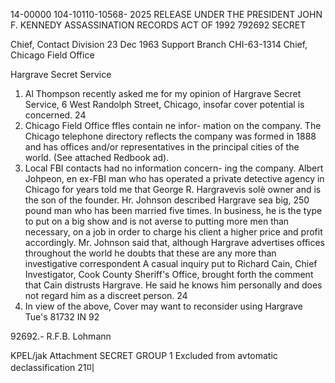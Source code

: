 14-00000
104-10110-10568- 2025 RELEASE UNDER THE PRESIDENT JOHN F. KENNEDY ASSASSINATION RECORDS ACT OF 1992 792692
SECRET

Chief, Contact Division 23 Dec 1963
Support Branch CHI-63-1314
Chief, Chicago Field Office

Hargrave Secret Service

1. Al Thompson recently asked me for my opinion
of Hargrave Secret Service, 6 West Randolph Street,
Chicago, insofar cover potential is concerned.
24
2. Chicago Field Office ffles contain ne infor-
mation on the company. The Chicago telephone directory
reflects the company was formed in 1888 and has offices
and/or representatives in the principal cities of the
world. (See attached Redbook ad).
3. Local FBI contacts had no information concern-
ing the company. Albert Johpeon, en ex-FBI man who has
operated a private detective agency in Chicago for years
told me that George R. Hargravevis solè owner and is
the son of the founder. Hr. Johnson described Hargrave
sea big, 250 pound man who has been married five times.
In business, he is the type to put on a big show and is
not averse to putting more men than necessary, on a job
in order to charge his client a higher price and profit
accordingly. Mr. Johnson said that, although Hargrave
advertises offices throughout the world he doubts that
these are any more than investigative correspondent
A casual inquiry put to Richard Cain, Chief
Investigator, Cook County Sheriff's Office, brought forth
the comment that Cain distrusts Hargrave. He said he
knows him personally and does not regard him as a discreet
person.
24
5. In view of the above, Cover may want to reconsider
using Hargrave
Tue's
81732
IN
92

92692.-
R.F.B. Lohmann

KPEL/jak
Attachment
SECRET
GROUP 1
Excluded from avtomatic
declassification
21미
